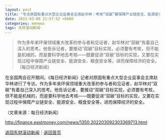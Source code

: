 ```yaml
---
layout: post
title: "专访原国有重点大型企业监事会主席赵华林：考核“双碳”要保障产业链安全、能源安全、粮食安全"
date: 2022-03-09 21:57:52 +0800
categories: emnews
tags: 东财滚动新闻
---
```

> 作为多年来环保领域重大改革的参与者和见证者，赵华林对“双碳”有着自己深入的思考。他告诉记者，要推动“双碳”目标实现，必须要有考核，但不能是机械的，而是要科学地去考核——既要促进“双碳”目标的实现，又要在实现过程中保障产业链安全、能源安全、粮食安全等，进而保障经济的安全。（每日经济新闻）

<p>在全国两会召开期间，《每日经济新闻》记者对原国有重点大型企业监事会主席赵华林进行了专访。作为多年来环保领域重大改革的参与者和见证者，赵华林对“双碳”有着自己深入的思考。他告诉记者，要推动“双碳”目标实现，必须要有考核，但不能是机械的，而是要科学地去考核——既要促进“双碳”目标的实现，又要在实现过程中保障产业链安全、能源安全、粮食安全等，进而保障经济的安全。</p><p class="em_media">（文章来源：每日经济新闻）</p>

<http://finance.eastmoney.com/news/1350,202203092303369713.html>

[返回东财滚动新闻](//finews.withounder.com/emnews/)｜[返回首页](//finews.withounder.com/)